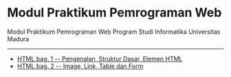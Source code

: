 # Modul Praktikum Pemrograman Web

Modul Praktikum Pemrograman Web Program Studi Informatika Universitas Madura

---

* [HTML bag. 1 -- Pengenalan, Struktur Dasar, Elemen HTML](https://github.com/NazirArifin/modulweb/blob/master/html-1.md)
* [HTML bag. 2 -- Image, Link, Table dan Form](https://github.com/NazirArifin/modulweb/blob/master/html-2.md)

